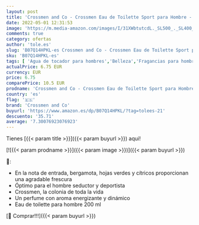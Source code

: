 ```yaml
---
layout: post
title: 'Crossmen and Co - Crossmen Eau de Toilette Sport para Hombre - 200 ml'
date: 2022-05-01 12:31:53
image: 'https://m.media-amazon.com/images/I/31XWbtutcdL._SL500_._SL400_.jpg'
comments: true
category: ofertas
author: 'tole.es'
slug: 'B07Q14HPKL-es Crossmen and Co - Crossmen Eau de Toilette Sport para...'
sku: 'B07Q14HPKL-es'
tags: [ 'Agua de tocador para hombres','Belleza','Fragancias para hombres','Perfumes y fragancias','crossmen and co','de','eau','toilette','🇪🇸', ]
actualPrice: 6.75 EUR
currency: EUR
price: 6.75
comparePrice: 10.5 EUR
prodname: 'Crossmen and Co - Crossmen Eau de Toilette Sport para Hombre - 200 ml'
country: 'es'
flag: '🇪🇸'
brand: 'Crossmen and Co'
buyurl: 'https://www.amazon.es/dp/B07Q14HPKL/?tag=tolees-21'
descuento: '35.71'
average: '7.30076923076923'
---
```


Tienes [{{< param title >}}]({{< param buyurl >}}) aqui!

[![{{< param prodname >}}]({{< param image >}})]({{< param buyurl >}})

🔎:

- En la nota de entrada, bergamota, hojas verdes y cítricos proporcionan una agradable frescura
- Óptimo para el hombre seductor y deportista
- Crossmen, la colonia de toda la vida
- Un perfume con aroma energizante y dinámico
- Eau de toilette para hombre 200 ml

[🛒 Comprar!!!]({{< param buyurl >}})
